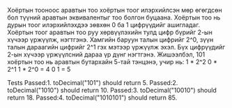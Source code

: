 Хоёртын тооноос аравтын тоо 
хоёртын тоог илэрхийлсэн мөр өгөгдсөн бол түүний аравтын эквивалентыг тоо болгон буцаана. 
Хоёртын тоо нь дурын тоог илэрхийлэхдээ зөвхөн 0 ба 1 цифрүүдийг ашигладаг. 
Хоёртын тоог аравтын тоо руу хөрвүүлэхийн тулд цифр бүрийг 2-ын хүчээр үржүүлж, нэгтгэнэ. 
Хамгийн баруун талын цифрийг 2^0, зүүн талын дараагийн цифрийг 2^1 гэх мэтээр үржүүлж эхэл. 
Бүх цифрүүдийг 2-ын хүчээр үржүүлсний дараа үр дүнг нэгтгэнэ. 
Жишээлбэл, 101 хоёртын тоо нь аравтын бутархайн 5-тай тэнцэнэ, 
учир нь: 1 * 2^2 0 * 2^1 1 * 2^0 = 4 0 1 = 5

Tests
Passed:1. toDecimal("101") should return 5.
Passed:2. toDecimal("1010") should return 10.
Passed:3. toDecimal("10010") should return 18.
Passed:4. toDecimal("1010101") should return 85.
